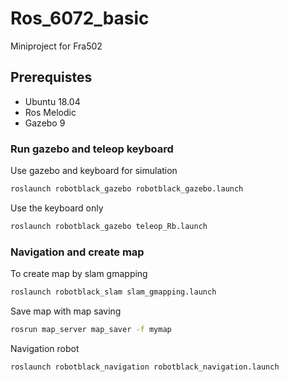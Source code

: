 # Ros_6072_basic
Miniproject for Fra502
## Prerequistes
- Ubuntu 18.04
- Ros Melodic 
- Gazebo 9
### Run gazebo and teleop keyboard
Use gazebo and keyboard for simulation
```sh
roslaunch robotblack_gazebo robotblack_gazebo.launch 
```
Use the keyboard only
```sh
roslaunch robotblack_gazebo teleop_Rb.launch 
```
### Navigation and create map
To create map by slam gmapping
```sh
roslaunch robotblack_slam slam_gmapping.launch 
```
Save map with map saving
```sh
rosrun map_server map_saver -f mymap
```
Navigation robot
```sh
roslaunch robotblack_navigation robotblack_navigation.launch
```
